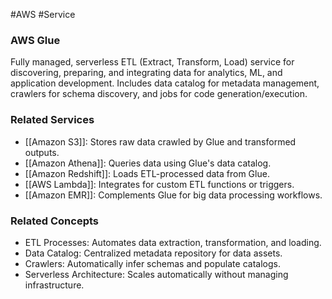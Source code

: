 #AWS #Service 
### AWS Glue

Fully managed, serverless ETL (Extract, Transform, Load) service for discovering, preparing, and integrating data for analytics, ML, and application development. Includes data catalog for metadata management, crawlers for schema discovery, and jobs for code generation/execution.

### Related Services

- [[Amazon S3]]: Stores raw data crawled by Glue and transformed outputs.
- [[Amazon Athena]]: Queries data using Glue's data catalog.
- [[Amazon Redshift]]: Loads ETL-processed data from Glue.
- [[AWS Lambda]]: Integrates for custom ETL functions or triggers.
- [[Amazon EMR]]: Complements Glue for big data processing workflows.

### Related Concepts

- ETL Processes: Automates data extraction, transformation, and loading.
- Data Catalog: Centralized metadata repository for data assets.
- Crawlers: Automatically infer schemas and populate catalogs.
- Serverless Architecture: Scales automatically without managing infrastructure.